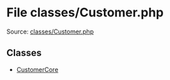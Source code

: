 File classes/Customer.php
=========

Source: [classes/Customer.php](https://github.com/PrestaShop/PrestaShop/blob/1.6.0.2/classes/Customer.php)


Classes
-------

* [CustomerCore](class.CustomerCore.md)

